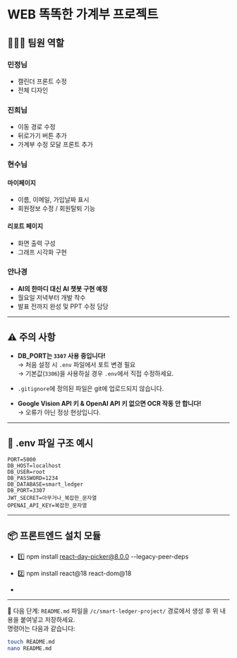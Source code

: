 # WEB 똑똑한 가계부 프로젝트

## 🧑‍🤝‍🧑 팀원 역할

### 민정님
- 캘린더 프론트 수정
- 전체 디자인

### 진희님
- 이동 경로 수정
- 뒤로가기 버튼 추가
- 가계부 수정 모달 프론트 추가

### 현수님
#### 마이페이지
- 이름, 이메일, 가입날짜 표시
- 회원정보 수정 / 회원탈퇴 기능

#### 리포트 페이지
- 화면 출력 구성
- 그래프 시각화 구현

### 안나경
- **AI의 한마디 대신 AI 챗봇 구현 예정**
- 월요일 저녁부터 개발 착수
- 발표 전까지 완성 및 PPT 수정 담당

---

## ⚠️ 주의 사항

- **DB_PORT는 `3307` 사용 중입니다!**  
  → 처음 설정 시 `.env` 파일에서 포트 변경 필요  
  → 기본값(`3306`)을 사용하실 경우 `.env`에서 직접 수정하세요.

- `.gitignore`에 정의된 파일은 git에 업로드되지 않습니다.

- **Google Vision API 키 & OpenAI API 키 없으면 OCR 작동 안 합니다!**  
  → 오류가 아닌 정상 현상입니다.

---

## 🔐 .env 파일 구조 예시

```env
PORT=5000
DB_HOST=localhost
DB_USER=root
DB_PASSWORD=1234
DB_DATABASE=smart_ledger
DB_PORT=3307
JWT_SECRET=아무거나_복잡한_문자열
OPENAI_API_KEY=복잡한_문자열
```

---

## 📦 프론트엔드 설치 모듈

- 1️⃣ npm install react-day-picker@8.0.0 --legacy-peer-deps

- 2️⃣ npm install react@18 react-dom@18

- 
---

📌 다음 단계:
`README.md` 파일을 `/c/smart-ledger-project/` 경로에서 생성 후 위 내용을 붙여넣고 저장하세요.  
명령어는 다음과 같습니다:

```bash
touch README.md
nano README.md

